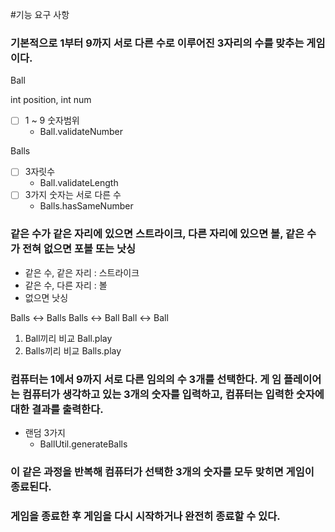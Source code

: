 #기능 요구 사항
### 기본적으로 1부터 9까지 서로 다른 수로 이루어진 3자리의 수를 맞추는 게임이다.

Ball

int position,
int num

- [  ] 1 ~ 9 숫자범위
  - Ball.validateNumber

Balls
- [  ] 3자릿수
  - Ball.validateLength
- [  ] 3가지 숫자는 서로 다른 수
  - Balls.hasSameNumber

### 같은 수가 같은 자리에 있으면 스트라이크, 다른 자리에 있으면 볼, 같은 수가 전혀 없으면 포볼 또는 낫싱
- 같은 수, 같은 자리 : 스트라이크
- 같은 수, 다른 자리 : 볼
- 없으면 낫싱

Balls <-> Balls
Balls <-> Ball
Ball <-> Ball

1. Ball끼리 비교 Ball.play
2. Balls끼리 비교 Balls.play



### 컴퓨터는 1에서 9까지 서로 다른 임의의 수 3개를 선택한다. 게 임 플레이어는 컴퓨터가 생각하고 있는 3개의 숫자를 입력하고, 컴퓨터는 입력한 숫자에 대한 결과를 출력한다.
- 랜덤 3가지
  - BallUtil.generateBalls

### 이 같은 과정을 반복해 컴퓨터가 선택한 3개의 숫자를 모두 맞히면 게임이 종료된다.

### 게임을 종료한 후 게임을 다시 시작하거나 완전히 종료할 수 있다.